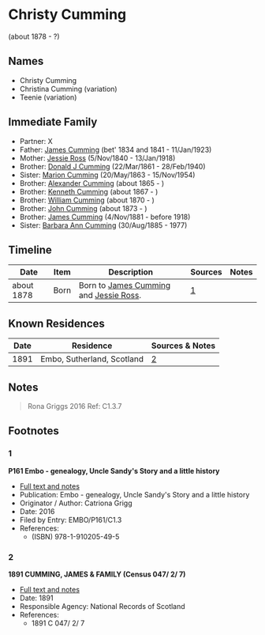 ﻿---
layout: person
subject_key: i94377968
permalink: /people/i94377968
---

# Christy Cumming
(about 1878 - ?)

## Names

* Christy Cumming
* Christina Cumming (variation)
* Teenie (variation)

## Immediate Family

* Partner: X
* Father: [James Cumming](./@66384942@-james-cumming-b1834~1841-d1923-1-11.md) (bet' 1834 and 1841 - 11/Jan/1923)
* Mother: [Jessie Ross](./@60546968@-jessie-ross-b1840-11-5-d1918-1-13.md) (5/Nov/1840 - 13/Jan/1918)
* Brother: [Donald J Cumming](./@20465544@-donald-j-cumming-b1861-3-22-d1940-2-28.md) (22/Mar/1861 - 28/Feb/1940)
* Sister: [Marion Cumming](./@59851647@-marion-cumming-b1863-5-20-d1954-11-15.md) (20/May/1863 - 15/Nov/1954)
* Brother: [Alexander Cumming](./@7306221@-alexander-cumming-b1865-d.md) (about 1865 - )
* Brother: [Kenneth Cumming](./@14447152@-kenneth-cumming-b1867-d.md) (about 1867 - )
* Brother: [William Cumming](./@10016098@-william-cumming-b1870-d.md) (about 1870 - )
* Brother: [John Cumming](./@87723702@-john-cumming-b1873-d.md) (about 1873 - )
* Brother: [James Cumming](./@64418166@-james-cumming-b1881-11-4-d1918.md) (4/Nov/1881 - before 1918)
* Sister: [Barbara Ann Cumming](./@57039529@-barbara-ann-cumming-b1885-8-30-d1977.md) (30/Aug/1885 - 1977)

## Timeline

Date | Item | Description | Sources | Notes
---|---|---|---|---
about 1878 | Born | Born to [James Cumming](./@66384942@-james-cumming-b1834~1841-d1923-1-11.md) and [Jessie Ross](./@60546968@-jessie-ross-b1840-11-5-d1918-1-13.md). | [1](#1) | 

## Known Residences

Date | Residence | Sources & Notes
---|---|---
1891 | Embo, Sutherland, Scotland | [2](#2)

## Notes

> Rona Griggs 2016 Ref: C1.3.7
>


## Footnotes

### 1

**P161 Embo - genealogy, Uncle Sandy's Story and a little history**

* [Full text and notes](../sources/@95058656@-p161-embo-genealogy,-uncle-sandy's-story-and-a-little-history.md)
* Publication: Embo - genealogy, Uncle Sandy's Story and a little history
* Originator / Author: Catriona Grigg
* Date: 2016
* Filed by Entry: EMBO/P161/C1.3
* References: 
  * (ISBN) 978-1-910205-49-5

### 2

**1891 CUMMING, JAMES & FAMILY (Census 047/ 2/ 7)**

* [Full text and notes](../sources/@57159470@-1891-cumming,-james-&-family-census-047-2-7-.md)
* Date: 1891
* Responsible Agency: National Records of Scotland
* References: 
  * 1891 C 047/ 2/ 7

